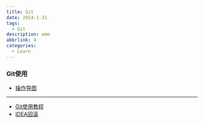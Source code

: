```yaml
---
title: Git
date: 2024-1-31
tags:
  - Git
description: emm
abbrlink: 4
categories: 
  - Learn
---
```


### Git使用

* [操作导图](https://pic3.zhimg.com/v2-69597b03ba6afc47776a8c580485e586_r.jpg)

---

* [Git使用教程](https://blog.csdn.net/qq_37883866/article/details/105349257)
* [IDEA回滚](https://blog.csdn.net/qq_37883866/article/details/114375872)
